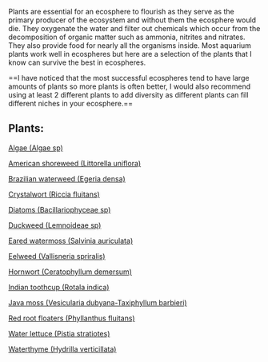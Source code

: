 Plants are essential for an ecosphere to flourish as they serve as the primary producer of the ecosystem and without them the ecosphere would die. They oxygenate the water and filter out chemicals which occur from the decomposition of organic matter such as ammonia, nitrites and nitrates. They also provide food for nearly all the organisms inside. Most aquarium plants work well in ecospheres but here are a selection of the plants that I know can survive the best in ecospheres.

==I have noticed that the most successful ecospheres tend to have large amounts of plants so more plants is often better, I would also recommend using at least 2 different plants to add diversity as different plants can fill different niches in your ecosphere.==

## Plants:

[Algae (Algae sp)](Algae%20(Algae%20sp).md)

[American shoreweed (Littorella uniflora)](American%20shoreweed%20(Littorella%20uniflora).md)

[Brazilian waterweed (Egeria densa)](Brazilian%20waterweed%20(Egeria%20densa).md)

[Crystalwort (Riccia fluitans)](Crystalwort%20(Riccia%20fluitans).md)

[Diatoms (Bacillariophyceae sp)](Diatoms%20(Bacillariophyceae%20sp).md)

[Duckweed (Lemnoideae sp)](Duckweed%20(Lemnoideae%20sp).md)

[Eared watermoss (Salvinia auriculata)](Eared%20watermoss%20(Salvinia%20auriculata).md)

[Eelweed (Vallisneria spriralis)](Eelweed%20(Vallisneria%20spriralis).md)

[Hornwort (Ceratophyllum demersum)](Hornwort%20(Ceratophyllum%20demersum).md)

[Indian toothcup (Rotala indica)](Indian%20toothcup%20(Rotala%20indica).md)

[Java moss (Vesicularia dubyana-Taxiphyllum barbieri)](Java%20moss%20(Vesicularia%20dubyana-Taxiphyllum%20barbieri).md)

[Red root floaters (Phyllanthus fluitans)](Red%20root%20floaters%20(Phyllanthus%20fluitans).md)

[Water lettuce (Pistia stratiotes)](Water%20lettuce%20(Pistia%20stratiotes).md)

[Waterthyme (Hydrilla verticillata)](Waterthyme%20(Hydrilla%20verticillata).md)